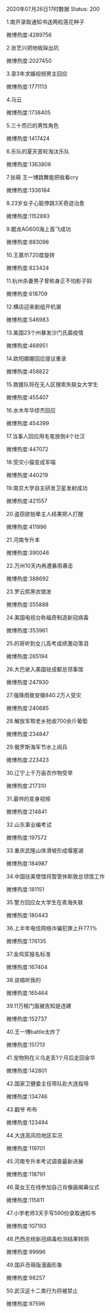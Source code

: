 2020年07月26日17时数据
Status: 200

1.南开录取通知书送两粒莲花种子

微博热度:4289756

2.张艺兴把地板跺出坑

微博热度:2027450

3.录3年求婚视频男主回应

微博热度:1771113

4.马云

微博热度:1738405

5.三十而已的男性角色

微博热度:1417424

6.乐队的夏天首轮淘汰乐队

微博热度:1363806

7.张萌 王一博跳舞能把我看cry

微博热度:1336184

8.23岁女子心脏停跳3天奇迹治愈

微博热度:1152893

9.鲲龙AG600海上首飞成功

微博热度:883098

10.王嘉尔720度旋转

微博热度:823424

11.杭州杀妻男子曾称身正不怕影子斜

微博热度:618709

12.横店迎来剧组开机潮

微博热度:546983

13.美国23个州暴发沙门氏菌疫情

微博热度:468951

14.欧阳娜娜回应提议重录

微博热度:458822

15.救援队将在无人区搜索失联女大学生

微博热度:455407

16.水木年华缪杰回应

微博热度:454399

17.当事人回应用毛笔放倒4个壮汉

微博热度:447072

18.受灾小猫变成军喵

微博热度:440219

19.南京大学自主研发卫星发射成功

微博热度:421557

20.盗窃欲拍晕主人结果把人打醒

微博热度:411996

21.河南专升本

微博热度:390046

22.万州10天内再遭暴雨袭击

微博热度:388692

23.罗云熙黑衣银发

微博热度:355888

24.美国电视台称福奇制造新冠病毒

微博热度:353961

25.的哥听到女儿高考成绩激动落泪

微博热度:265194

26.大巴驶入美国驻成都总领事馆

微博热度:247930

27.强降雨致安徽840.2万人受灾

微博热度:240685

28.解放军帮老乡抢收700余斤葡萄

微博热度:234847

29.俄罗斯海军节水上阅兵

微博热度:223423

30.辽宁上千万亩农作物受旱

微博热度:217310

31.最帅的变身视频

微博热度:214841

32.山东事业编考试

微博热度:197572

33.重庆武隆山体滑坡形成堰塞湖

微博热度:184987

34.中国驻美使馆将暂管休斯敦总领馆工作

微博热度:181151

35.警方回应女大学生在青海失联

微博热度:180443

36.上半年电信网络诈骗犯罪上升77.1%

微博热度:176135

37.金鸡奖报名标准

微博热度:167404

38.说唱听我的

微博热度:165464

39.11万租门面被告知是违建

微博热度:152737

40.王一博battle太炸了

微博热度:151713

41.宠物狗在义乌走丢1个月后走回金华

微博热度:142801

42.国家卫健委主任带队赴大连指导

微博热度:134746

43.戳爷 布布

微博热度:123494

44.大连高风险地区实况

微博热度:119701

45.河南专升本考试调查最新进展

微博热度:118791

46.英女王在线参加自己肖像画揭幕仪式

微博热度:115811

47.小学老师3天手写590份录取通知书

微博热度:107193

48.巴西总统新冠病毒检测结果转阴

微博热度:99996

49.国乒丑萌版漫画形象

微博热度:98257

50.武汉这十二类行为将被禁止

微博热度:97596

